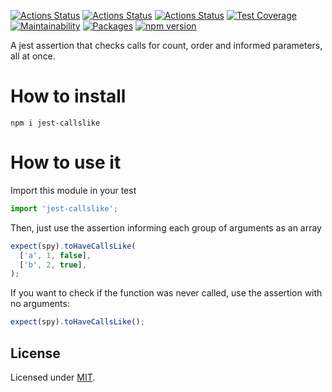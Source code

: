 [![Actions Status](https://github.com/Codibre/jest-callslike/workflows/build/badge.svg)](https://github.com/Codibre/jest-callslike/actions)
[![Actions Status](https://github.com/Codibre/jest-callslike/workflows/test/badge.svg)](https://github.com/Codibre/jest-callslike/actions)
[![Actions Status](https://github.com/Codibre/jest-callslike/workflows/lint/badge.svg)](https://github.com/Codibre/jest-callslike/actions)
[![Test Coverage](https://api.codeclimate.com/v1/badges/0e7a3b501f66d428a54a/test_coverage)](https://codeclimate.com/github/Codibre/jest-callslike/test_coverage)
[![Maintainability](https://api.codeclimate.com/v1/badges/0e7a3b501f66d428a54a/maintainability)](https://codeclimate.com/github/Codibre/jest-callslike/maintainability)
[![Packages](https://david-dm.org/Codibre/jest-callslike.svg)](https://david-dm.org/Codibre/jest-callslike)
[![npm version](https://badge.fury.io/js/jest-callslike.svg)](https://badge.fury.io/js/jest-callslike)

A jest assertion that checks calls for count, order and informed parameters, all at once.

# How to install

```
npm i jest-callslike
```

# How to use it

Import this module in your test

```ts
import 'jest-callslike';
```

Then, just use the assertion informing each group of arguments as an array

```ts
expect(spy).toHaveCallsLike(
  ['a', 1, false],
  ['b', 2, true],
);
```

If you want to check if the function was never called, use the assertion with no arguments:

```ts
expect(spy).toHaveCallsLike();
```

## License

Licensed under [MIT](https://en.wikipedia.org/wiki/MIT_License).
